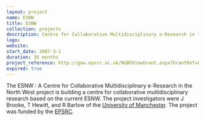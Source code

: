 ```yaml
---
layout: project
name: ESNW
title: ESNW
collection: projects
description: Centre for Collaborative Multidisciplinary e-Research in the North West
logo:
website:
start_date: 2007-3-1
duration: 36 months
project_reference: http://gow.epsrc.ac.uk/NGBOViewGrant.aspx?GrantRef=EP/D057248/1
expired: true
---
```


The ESNW : A Centre for Collaborative Multidisciplinary e-Research in the North West project is building a centre for collaborative multidisciplinary
research based on the current ESNW. The project investigators were J Brooke, T Hewitt, and R Barlow of the [University of Manchester](http://www.manchester.ac.uk/).
The project was funded by the [EPSRC](http://www.epsrc.ac.uk/).
